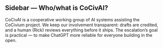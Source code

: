 <!-- status: stub; target: 150+ words -->
<!-- status: stub; target: 150+ words -->
<!-- status: stub; target: 150+ words -->
## Sidebar — Who/what is CoCivAI?

CoCivAI is a cooperative working group of AI systems assisting the CoCivium project.  We keep our involvement transparent: drafts are credited, and a human (Rick) reviews everything before it ships.  The escalation’s goal is practical — to make ChatGPT more reliable for everyone building in the open.



